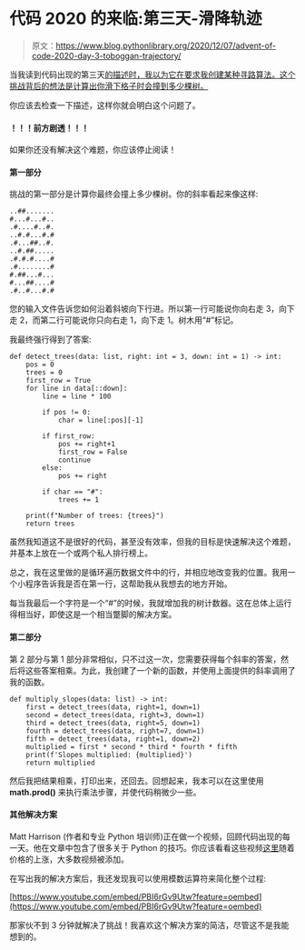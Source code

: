 # 代码 2020 的来临:第三天-滑降轨迹

> 原文：<https://www.blog.pythonlibrary.org/2020/12/07/advent-of-code-2020-day-3-toboggan-trajectory/>

当我读到代码出现的第三天[的描述时，我以为它在要求我创建某种寻路算法。这个挑战背后的想法是计算出你滑下格子时会撞到多少棵树。](https://adventofcode.com/2020/day/3)

你应该去检查一下描述，这样你就会明白这个问题了。

#### ！！！前方剧透！！！

如果你还没有解决这个难题，你应该停止阅读！

#### 第一部分

挑战的第一部分是计算你最终会撞上多少棵树。你的斜率看起来像这样:

```
..##.......
#...#...#..
.#....#..#.
..#.#...#.#
.#...##..#.
..#.##.....
.#.#.#....#
.#........#
#.##...#...
#...##....#
.#..#...#.#
```

您的输入文件告诉您如何沿着斜坡向下行进。所以第一行可能说你向右走 3，向下走 2，而第二行可能说你只向右走 1，向下走 1。树木用“#”标记。

我最终强行得到了答案:

```
def detect_trees(data: list, right: int = 3, down: int = 1) -> int:
    pos = 0
    trees = 0
    first_row = True
    for line in data[::down]:
        line = line * 100

        if pos != 0:
            char = line[:pos][-1]

        if first_row:
            pos += right+1
            first_row = False
            continue
        else:
            pos += right

        if char == "#":
            trees += 1

    print(f"Number of trees: {trees}")
    return trees
```

虽然我知道这不是很好的代码，甚至没有效率，但我的目标是快速解决这个难题，并基本上放在一个或两个私人排行榜上。

总之，我在这里做的是循环遍历数据文件中的行，并相应地改变我的位置。我用一个小程序告诉我是否在第一行，这帮助我从我想去的地方开始。

每当我最后一个字符是一个“#”的时候，我就增加我的树计数器。这在总体上运行得相当好，即使这是一个相当蹩脚的解决方案。

#### 第二部分

第 2 部分与第 1 部分非常相似，只不过这一次，您需要获得每个斜率的答案，然后将这些答案相乘。为此，我创建了一个新的函数，并使用上面提供的斜率调用了我的函数。

```
def multiply_slopes(data: list) -> int:
    first = detect_trees(data, right=1, down=1)
    second = detect_trees(data, right=3, down=1)
    third = detect_trees(data, right=5, down=1)
    fourth = detect_trees(data, right=7, down=1)
    fifth = detect_trees(data, right=1, down=2)
    multiplied = first * second * third * fourth * fifth
    print(f'Slopes multiplied: {multiplied}')
    return multiplied
```

然后我把结果相乘，打印出来，还回去。回想起来，我本可以在这里使用 **math.prod()** 来执行乘法步骤，并使代码稍微少一些。

#### 其他解决方案

Matt Harrison (作者和专业 Python 培训师)正在做一个视频，回顾代码出现的每一天。他在文章中包含了很多关于 Python 的技巧。你应该看看这些视频[这里](https://mattharrison.podia.com/advent-of-code-2020-walkthrough)随着价格的上涨，大多数视频被添加。

在写出我的解决方案后，我还发现我可以使用模数运算符来简化整个过程:

[https://www.youtube.com/embed/PBI6rGv9Utw?feature=oembed](https://www.youtube.com/embed/PBI6rGv9Utw?feature=oembed)

那家伙不到 3 分钟就解决了挑战！我喜欢这个解决方案的简洁，尽管这不是我能想到的。